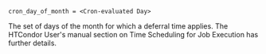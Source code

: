     cron_day_of_month = <Cron-evaluated Day>

The set of days of the month for which a deferral time applies. The
HTCondor User's manual section on Time Scheduling for Job Execution has
further details.
